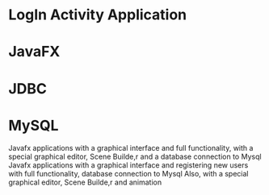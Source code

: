 # LogIn Activity Application
# JavaFX
# JDBC
# MySQL
Javafx applications with a graphical interface and full functionality, with a special graphical editor, Scene Builde,r and a database connection to Mysql
Javafx applications with a graphical interface and registering new users with full functionality, database connection to Mysql
Also, with a special graphical editor, Scene Builde,r and animation


 

